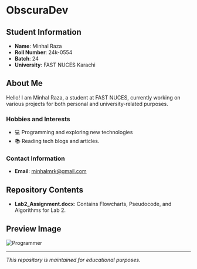 # ObscuraDev

## Student Information
- **Name**: Minhal Raza
- **Roll Number**: 24k-0554
- **Batch**: 24
- **University**: FAST NUCES Karachi

## About Me
Hello! I am Minhal Raza, a student at FAST NUCES, currently working on various projects for both personal and university-related purposes.

### Hobbies and Interests
- 💻 Programming and exploring new technologies
- 📚 Reading tech blogs and articles.

### Contact Information
- **Email**: minhalmrk@gmail.com

## Repository Contents
- **Lab2_Assignment.docx**: Contains Flowcharts, Pseudocode, and Algorithms for Lab 2.

## Preview Image
![Programmer]([https://upload.wikimedia.org/wikipedia/en/6/69/Fast_nuces_logo.png](https://www.google.com/imgres?q=programmer&imgurl=https%3A%2F%2Fs3.eu-west-1.amazonaws.com%2Fredsys-prod%2Farticles%2Feac8c6d69d1ce8ce0ff8824d%2Fimages%2FteaserImage_xxxx_croppedTeaserImage.jpg&imgrefurl=https%3A%2F%2Fdevm.io%2Fcareers%2Finterview-programmer-life-161818&docid=-c-EKVQIrpKGfM&tbnid=9VnqOzgOW_d9mM&vet=12ahUKEwi7rK6v0amIAxXtS_EDHTu6GoMQM3oECHIQAA..i&w=1140&h=472&hcb=2&ved=2ahUKEwi7rK6v0amIAxXtS_EDHTu6GoMQM3oECHIQAA))

---

*This repository is maintained for educational purposes.*

